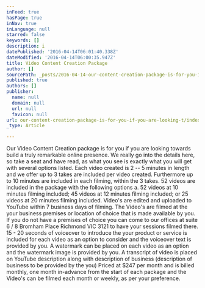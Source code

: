 ```yaml
---
inFeed: true
hasPage: true
inNav: true
inLanguage: null
starred: false
keywords: []
description: i
datePublished: '2016-04-14T06:01:40.338Z'
dateModified: '2016-04-14T06:00:35.947Z'
title: Video Content Creation Package
author: []
sourcePath: _posts/2016-04-14-our-content-creation-package-is-for-you-if-you-are-looking-t.md
published: true
authors: []
publisher:
  name: null
  domain: null
  url: null
  favicon: null
url: our-content-creation-package-is-for-you-if-you-are-looking-t/index.html
_type: Article

---
```

Our Video Content Creation package is for you if you are looking towards build a truly remarkable online presence. We really go into the details here, so take a seat and have read, as what you see is exactly what you will get with several options listed. Each video created is 2 -- 5 minutes in length and we offer up to 3 takes are included per video created. Furthermore up to 10 minutes are included in each filming, within the 3 takes. 52 videos are included in the package with the following options
a. 52 videos at 10 minutes filming included; 45 videos at 12 minutes filming included; or 25 videos at 20 minutes filming included. Video's are edited and uploaded to YouTube within 7 business days of 
filming. The Video's are filmed at the your business premises or location of 
choice that is made available by you. If you do not have a premises of choice you can come to our offices at suite 6 / 8 Bromham Place Richmond VIC 3121 to have your sessions filmed there. 15 - 20 seconds of voiceover to introduce the your product or service 
is included for each video as an option to consider and the voiceover text is provided by you. A watermark can be placed on each video as an option and the watermark image is  provided by you. A transcript of video is placed on YouTube description along with 
description of business (description of business to be provided by the 
you)  Priced at $247 per month and is billed monthly, one month in-advance from the start 
of each package and the Video's can be filmed each month or weekly, as per your preference.